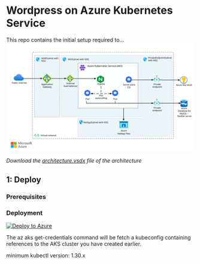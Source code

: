 # Wordpress on Azure Kubernetes Service
This repo contains the initial setup required to...
![Architecture Diagram](./architecture.svg)

*Download the [architecture.vsdx](./architecture.vsdx) file of the architecture*


## 1: Deploy
### Prerequisites
### Deployment


[![Deploy to Azure](https://aka.ms/deploytoazurebutton)](https://portal.azure.com/#create/Microsoft.Template/uri/https%3A%2F%2Fraw.githubusercontent.com%2FTommaso23%2FWordpress-on-AKS%2Frefs%2Fheads%2Fmain%2Fazuredeploy.json)



The az aks get-credentials command will be fetch a kubeconfig containing references to the AKS cluster you have created earlier.

minimum kubectl version: 1.30.x